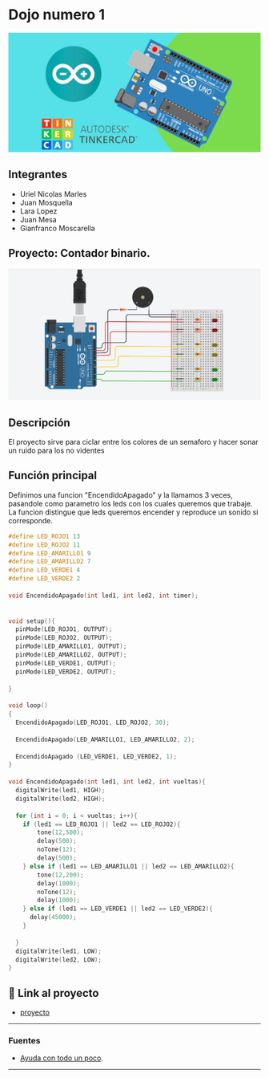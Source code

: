 # Dojo numero 1

![Tinkercad](./img/portada.jpg)

## Integrantes

- Uriel Nicolas Marles
- Juan Mosquella
- Lara Lopez
- Juan Mesa
- Gianfranco Moscarella

## Proyecto: Contador binario.

![Tinkercad](./img/proyecto.png)

## Descripción

El proyecto sirve para ciclar entre los colores de un semaforo y hacer sonar un ruido para los no videntes

## Función principal

Definimos una funcion "EncendidoApagado" y la llamamos 3 veces, pasandole como parametro los leds con los cuales queremos que trabaje. La funcion distingue que leds queremos encender y reproduce un sonido si corresponde.

```C (lenguaje en el que esta escrito)
#define LED_ROJO1 13
#define LED_ROJO2 11
#define LED_AMARILLO1 9
#define LED_AMARILLO2 7
#define LED_VERDE1 4
#define LED_VERDE2 2

void EncendidoApagado(int led1, int led2, int timer);


void setup(){
  pinMode(LED_ROJO1, OUTPUT);
  pinMode(LED_ROJO2, OUTPUT);
  pinMode(LED_AMARILLO1, OUTPUT);
  pinMode(LED_AMARILLO2, OUTPUT);
  pinMode(LED_VERDE1, OUTPUT);
  pinMode(LED_VERDE2, OUTPUT);

}

void loop()
{
  EncendidoApagado(LED_ROJO1, LED_ROJO2, 30);

  EncendidoApagado(LED_AMARILLO1, LED_AMARILLO2, 2);

  EncendidoApagado (LED_VERDE1, LED_VERDE2, 1);
}

void EncendidoApagado(int led1, int led2, int vueltas){
  digitalWrite(led1, HIGH);
  digitalWrite(led2, HIGH);

  for (int i = 0; i < vueltas; i++){
    if (led1 == LED_ROJO1 || led2 == LED_ROJO2){
        tone(12,500);
        delay(500);
        noTone(12);
        delay(500);
    } else if (led1 == LED_AMARILLO1 || led2 == LED_AMARILLO2){
        tone(12,200);
        delay(1000);
        noTone(12);
        delay(1000);
    } else if (led1 == LED_VERDE1 || led2 == LED_VERDE2){
      delay(45000);
    }

  }
  digitalWrite(led1, LOW);
  digitalWrite(led2, LOW);
}
```

## :robot: Link al proyecto

- [proyecto](https://www.tinkercad.com/things/dmgoLIgGcsh-dojo-1/editel?sharecode=rWWzi3lzdYeWcuitYQWjdzwbYWgGw77Cm75HwlfJz3k)

---

### Fuentes

- [Ayuda con todo un poco](https://chat.openai.com/).

---
